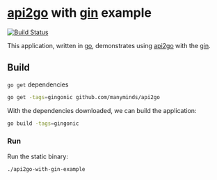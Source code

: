 # [api2go] with [gin] example

[![Build Status](https://travis-ci.org/LewisWatson/api2go-with-gin-example.svg?branch=master)](https://travis-ci.org/LewisWatson/api2go-with-gin-example)

This application, written in [go], demonstrates using [api2go] with the [gin].

## Build

`go get` dependencies

```bash
go get -tags=gingonic github.com/manyminds/api2go
```

With the dependencies downloaded, we can build the application:

```bash
go build -tags=gingonic
```

### Run

Run the static binary:

```bash
./api2go-with-gin-example
```

[go]: https://golang.org/ "The Go Programming Language"
[api2go]: https://github.com/manyminds/api2go "JSONAPI.org Implementation for Go"
[gin]: https://github.com/gin-gonic/gin "HTTP web framework written in Go"
[dep]: https://github.com/golang/dep "Go dependency management tool"